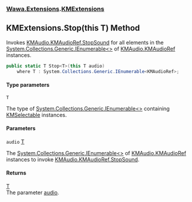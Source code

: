 ### [Wawa.Extensions](Wawa.Extensions.md 'Wawa.Extensions').[KMExtensions](KMExtensions.md 'Wawa.Extensions.KMExtensions')

## KMExtensions.Stop<T>(this T) Method

Invokes [KMAudio.KMAudioRef.StopSound](https://docs.microsoft.com/en-us/dotnet/api/KMAudio.KMAudioRef.StopSound 'KMAudio.KMAudioRef.StopSound') for all elements in the  
[System.Collections.Generic.IEnumerable&lt;&gt;](https://docs.microsoft.com/en-us/dotnet/api/System.Collections.Generic.IEnumerable-1 'System.Collections.Generic.IEnumerable`1') of [KMAudio.KMAudioRef](https://docs.microsoft.com/en-us/dotnet/api/KMAudio.KMAudioRef 'KMAudio.KMAudioRef') instances.

```csharp
public static T Stop<T>(this T audio)
    where T : System.Collections.Generic.IEnumerable<KMAudioRef>;
```
#### Type parameters

<a name='Wawa.Extensions.KMExtensions.Stop_T_(thisT).T'></a>

`T`

The type of [System.Collections.Generic.IEnumerable&lt;&gt;](https://docs.microsoft.com/en-us/dotnet/api/System.Collections.Generic.IEnumerable-1 'System.Collections.Generic.IEnumerable`1') containing [KMSelectable](https://docs.microsoft.com/en-us/dotnet/api/KMSelectable 'KMSelectable') instances.
#### Parameters

<a name='Wawa.Extensions.KMExtensions.Stop_T_(thisT).audio'></a>

`audio` [T](KMExtensions.Stop{T}(T).md#Wawa.Extensions.KMExtensions.Stop_T_(thisT).T 'Wawa.Extensions.KMExtensions.Stop<T>(this T).T')

The [System.Collections.Generic.IEnumerable&lt;&gt;](https://docs.microsoft.com/en-us/dotnet/api/System.Collections.Generic.IEnumerable-1 'System.Collections.Generic.IEnumerable`1') of [KMAudio.KMAudioRef](https://docs.microsoft.com/en-us/dotnet/api/KMAudio.KMAudioRef 'KMAudio.KMAudioRef')  
instances to invoke [KMAudio.KMAudioRef.StopSound](https://docs.microsoft.com/en-us/dotnet/api/KMAudio.KMAudioRef.StopSound 'KMAudio.KMAudioRef.StopSound').

#### Returns
[T](KMExtensions.Stop{T}(T).md#Wawa.Extensions.KMExtensions.Stop_T_(thisT).T 'Wawa.Extensions.KMExtensions.Stop<T>(this T).T')  
The parameter [audio](KMExtensions.Stop{T}(T).md#Wawa.Extensions.KMExtensions.Stop_T_(thisT).audio 'Wawa.Extensions.KMExtensions.Stop<T>(this T).audio').